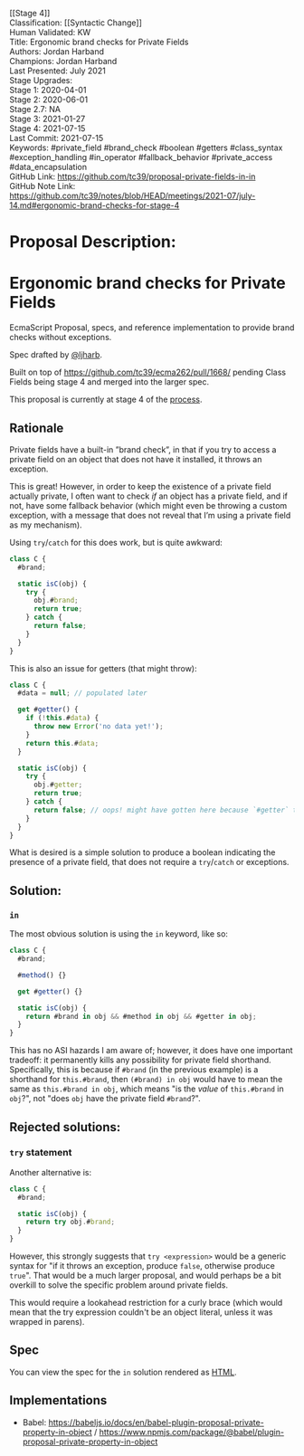 [[Stage 4]]<br>Classification: [[Syntactic Change]] <br>Human Validated: KW<br>Title: Ergonomic brand checks for Private Fields<br>Authors: Jordan Harband<br>Champions: Jordan Harband<br>Last Presented: July 2021<br>Stage Upgrades:<br>Stage 1: 2020-04-01  
Stage 2: 2020-06-01  
Stage 2.7: NA  
Stage 3: 2021-01-27  
Stage 4: 2021-07-15<br>Last Commit: 2021-07-15<br>Keywords: #private_field #brand_check #boolean #getters #class_syntax #exception_handling #in_operator #fallback_behavior #private_access #data_encapsulation<br>GitHub Link: https://github.com/tc39/proposal-private-fields-in-in <br>GitHub Note Link: https://github.com/tc39/notes/blob/HEAD/meetings/2021-07/july-14.md#ergonomic-brand-checks-for-stage-4
# Proposal Description:
# Ergonomic brand checks for Private Fields

EcmaScript Proposal, specs, and reference implementation to provide brand checks without exceptions.

Spec drafted by [@ljharb](https://github.com/ljharb).

Built on top of https://github.com/tc39/ecma262/pull/1668/ pending Class Fields being stage 4 and merged into the larger spec.

This proposal is currently at stage 4 of the [process](https://tc39.github.io/process-document/).

## Rationale
Private fields have a built-in ”brand check”, in that if you try to access a private field on an object that does not have it installed, it throws an exception.

This is great! However, in order to keep the existence of a private field actually private, I often want to check _if_ an object has a private field, and if not, have some fallback behavior (which might even be throwing a custom exception, with a message that does not reveal that I’m using a private field as my mechanism).

Using `try`/`catch` for this does work, but is quite awkward:
```js
class C {
  #brand;

  static isC(obj) {
    try {
      obj.#brand;
      return true;
    } catch {
      return false;
    }
  }
}
```

This is also an issue for getters (that might throw):
```js
class C {
  #data = null; // populated later

  get #getter() {
    if (!this.#data) {
      throw new Error('no data yet!');
    }
    return this.#data;
  }

  static isC(obj) {
    try {
      obj.#getter;
      return true;
    } catch {
      return false; // oops! might have gotten here because `#getter` threw :-(
    }
  }
}
```

What is desired is a simple solution to produce a boolean indicating the presence of a private field, that does not require a `try`/`catch` or exceptions.

## Solution:

### `in`
The most obvious solution is using the `in` keyword, like so:
```js
class C {
  #brand;

  #method() {}

  get #getter() {}

  static isC(obj) {
    return #brand in obj && #method in obj && #getter in obj;
  }
}
```

This has no ASI hazards I am aware of; however, it does have one important tradeoff: it permanently kills any possibility for private field shorthand. Specifically, this is because if `#brand` (in the previous example) is a shorthand for `this.#brand`, then `(#brand) in obj` would have to mean the same as `this.#brand in obj`, which means "is the _value_ of `this.#brand` in `obj`?", not "does `obj` have the private field `#brand`?".


## Rejected solutions:

### `try` statement

Another alternative is:
```js
class C {
  #brand;

  static isC(obj) {
    return try obj.#brand;
  }
}
```

However, this strongly suggests that `try <expression>` would be a generic syntax for "if it throws an exception, produce `false`, otherwise produce `true`". That would be a much larger proposal, and would perhaps be a bit overkill to solve the specific problem around private fields.

This would require a lookahead restriction for a curly brace (which would mean that the try expression couldn't be an object literal, unless it was wrapped in parens).

## Spec
You can view the spec for the `in` solution rendered as [HTML](http://tc39.es/proposal-private-fields-in-in/).

## Implementations
 - Babel: https://babeljs.io/docs/en/babel-plugin-proposal-private-property-in-object / https://www.npmjs.com/package/@babel/plugin-proposal-private-property-in-object
<br>